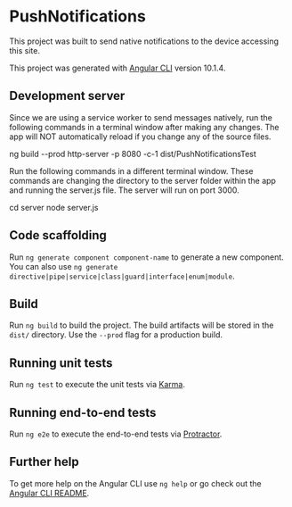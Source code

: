 # PushNotifications

This project was built to send native notifications to the device accessing this site.

This project was generated with [Angular CLI](https://github.com/angular/angular-cli) version 10.1.4.

## Development server

Since we are using a service worker to send messages natively, run the following commands in a terminal window after making any changes. The app will NOT automatically reload if you change any of the source files.

ng build --prod
http-server -p 8080 -c-1 dist/PushNotificationsTest

Run the following commands in a different terminal window. These commands are changing the directory to the server folder within the app and running the server.js file. The server will run on port 3000.

cd server
node server.js

## Code scaffolding

Run `ng generate component component-name` to generate a new component. You can also use `ng generate directive|pipe|service|class|guard|interface|enum|module`.

## Build

Run `ng build` to build the project. The build artifacts will be stored in the `dist/` directory. Use the `--prod` flag for a production build.

## Running unit tests

Run `ng test` to execute the unit tests via [Karma](https://karma-runner.github.io).

## Running end-to-end tests

Run `ng e2e` to execute the end-to-end tests via [Protractor](http://www.protractortest.org/).

## Further help

To get more help on the Angular CLI use `ng help` or go check out the [Angular CLI README](https://github.com/angular/angular-cli/blob/master/README.md).
